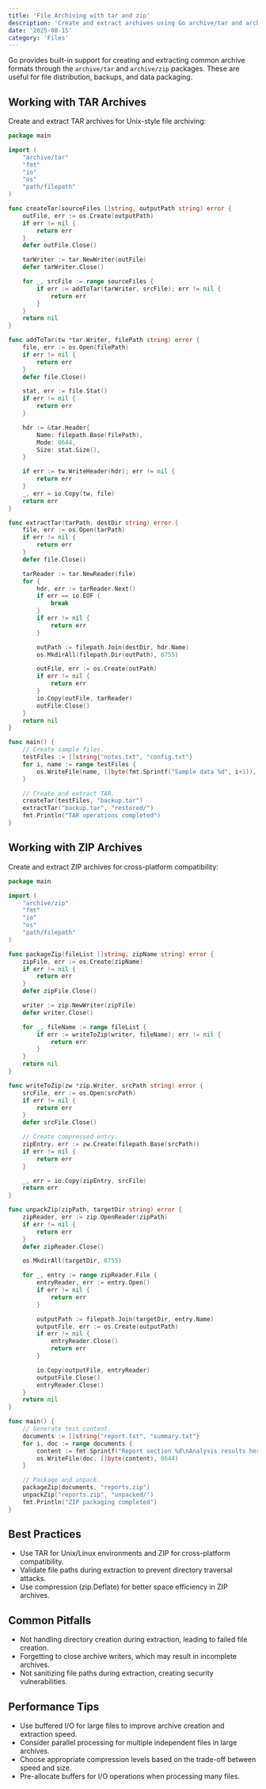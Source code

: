 ```yaml
---
title: 'File Archiving with tar and zip'
description: 'Create and extract archives using Go archive/tar and archive/zip packages'
date: '2025-08-15'
category: 'Files'
---
```


Go provides built-in support for creating and extracting common archive formats through the `archive/tar` and `archive/zip` packages. These are useful for file distribution, backups, and data packaging.

## Working with TAR Archives

Create and extract TAR archives for Unix-style file archiving:

```go
package main

import (
	"archive/tar"
	"fmt"
	"io"
	"os"
	"path/filepath"
)

func createTar(sourceFiles []string, outputPath string) error {
	outFile, err := os.Create(outputPath)
	if err != nil {
		return err
	}
	defer outFile.Close()

	tarWriter := tar.NewWriter(outFile)
	defer tarWriter.Close()

	for _, srcFile := range sourceFiles {
		if err := addToTar(tarWriter, srcFile); err != nil {
			return err
		}
	}
	return nil
}

func addToTar(tw *tar.Writer, filePath string) error {
	file, err := os.Open(filePath)
	if err != nil {
		return err
	}
	defer file.Close()

	stat, err := file.Stat()
	if err != nil {
		return err
	}

	hdr := &tar.Header{
		Name: filepath.Base(filePath),
		Mode: 0644,
		Size: stat.Size(),
	}

	if err := tw.WriteHeader(hdr); err != nil {
		return err
	}
	_, err = io.Copy(tw, file)
	return err
}

func extractTar(tarPath, destDir string) error {
	file, err := os.Open(tarPath)
	if err != nil {
		return err
	}
	defer file.Close()

	tarReader := tar.NewReader(file)
	for {
		hdr, err := tarReader.Next()
		if err == io.EOF {
			break
		}
		if err != nil {
			return err
		}

		outPath := filepath.Join(destDir, hdr.Name)
		os.MkdirAll(filepath.Dir(outPath), 0755)

		outFile, err := os.Create(outPath)
		if err != nil {
			return err
		}
		io.Copy(outFile, tarReader)
		outFile.Close()
	}
	return nil
}

func main() {
	// Create sample files.
	testFiles := []string{"notes.txt", "config.txt"}
	for i, name := range testFiles {
		os.WriteFile(name, []byte(fmt.Sprintf("Sample data %d", i+1)), 0644)
	}

	// Create and extract TAR.
	createTar(testFiles, "backup.tar")
	extractTar("backup.tar", "restored/")
	fmt.Println("TAR operations completed")
}
```

## Working with ZIP Archives

Create and extract ZIP archives for cross-platform compatibility:

```go
package main

import (
	"archive/zip"
	"fmt"
	"io"
	"os"
	"path/filepath"
)

func packageZip(fileList []string, zipName string) error {
	zipFile, err := os.Create(zipName)
	if err != nil {
		return err
	}
	defer zipFile.Close()

	writer := zip.NewWriter(zipFile)
	defer writer.Close()

	for _, fileName := range fileList {
		if err := writeToZip(writer, fileName); err != nil {
			return err
		}
	}
	return nil
}

func writeToZip(zw *zip.Writer, srcPath string) error {
	srcFile, err := os.Open(srcPath)
	if err != nil {
		return err
	}
	defer srcFile.Close()

	// Create compressed entry.
	zipEntry, err := zw.Create(filepath.Base(srcPath))
	if err != nil {
		return err
	}

	_, err = io.Copy(zipEntry, srcFile)
	return err
}

func unpackZip(zipPath, targetDir string) error {
	zipReader, err := zip.OpenReader(zipPath)
	if err != nil {
		return err
	}
	defer zipReader.Close()

	os.MkdirAll(targetDir, 0755)

	for _, entry := range zipReader.File {
		entryReader, err := entry.Open()
		if err != nil {
			return err
		}

		outputPath := filepath.Join(targetDir, entry.Name)
		outputFile, err := os.Create(outputPath)
		if err != nil {
			entryReader.Close()
			return err
		}

		io.Copy(outputFile, entryReader)
		outputFile.Close()
		entryReader.Close()
	}
	return nil
}

func main() {
	// Generate test content.
	documents := []string{"report.txt", "summary.txt"}
	for i, doc := range documents {
		content := fmt.Sprintf("Report section %d\nAnalysis results here", i+1)
		os.WriteFile(doc, []byte(content), 0644)
	}

	// Package and unpack.
	packageZip(documents, "reports.zip")
	unpackZip("reports.zip", "unpacked/")
	fmt.Println("ZIP packaging completed")
}
```

## Best Practices

- Use TAR for Unix/Linux environments and ZIP for cross-platform compatibility.
- Validate file paths during extraction to prevent directory traversal attacks.
- Use compression (zip.Deflate) for better space efficiency in ZIP archives.

## Common Pitfalls

- Not handling directory creation during extraction, leading to failed file creation.
- Forgetting to close archive writers, which may result in incomplete archives.
- Not sanitizing file paths during extraction, creating security vulnerabilities.

## Performance Tips

- Use buffered I/O for large files to improve archive creation and extraction speed.
- Consider parallel processing for multiple independent files in large archives.
- Choose appropriate compression levels based on the trade-off between speed and size.
- Pre-allocate buffers for I/O operations when processing many files.
